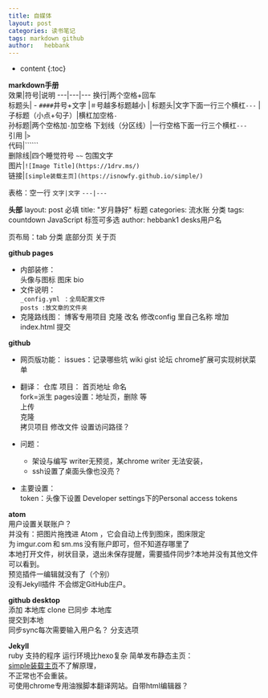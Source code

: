 ```yaml
---
title: 自媒体
layout: post
categories: 读书笔记
tags: markdown github
author:   hebbank
---
```


* content
{:toc}


**markdown手册**  
效果|符号|说明
---|---|---
换行|两个空格+回车   
标题头| - ``####``井号+文字 |``＃``号越多标题越小 |
标题头|文字下面一行三个横杠``---``      |
子标题（小点+句子）|横杠加空格`` - ``  
孙标题|两个空格加``-``加空格
下划线（分区线）|一行空格下面一行三个横杠``---``   
引用 |``>``  
代码|``````    
删除线|四个睡觉符号  ``~~``  包围文字  
图片|``![Image Title](https://1drv.ms/)  ``  
链接|``[simple装载主页](https://isnowfy.github.io/simple/) ``  

表格：空一行  ``文字|文字`` ``---|---``    

**头部**
layout: post 必填
title:  "岁月静好"  标题
categories: 流水账  分类
tags:  countdown JavaScript   标签可多选
author: hebbank1   desks用户名  

页布局：tab 分类 底部分页 关于页   

**github pages**   
- 内部装修：  
头像与图标  图床 bio
- 文件说明：   
``_config.yml ：全局配置文件``  
``posts :放文章的文件夹``    
- 克隆路线图：
博客专用项目 克隆 改名 修改config 里自己名称 增加index.html 提交   

**github**   
- 网页版功能：
issues：记录哪些坑 wiki gist 论坛
chrome扩展可实现树状菜单

- 翻译：
仓库  项目： 首页地址 命名    
fork=派生
pages设置：地址页，删除 等  
上传  
克隆  
拷贝项目 修改文件 设置访问路径？
- 问题：
  - 架设与编写 writer无预览，某chrome writer 无法安装，    
  - ssh设置了桌面头像也没亮？  
- 主要设置：  
token：头像下设置  Developer settings下的Personal access tokens   

**atom**   
用户设置关联账户？   
并没有：把图片拖拽进 Atom ，它会自动上传到图床，图床限定为 imgur.com 和 sm.ms 没有账户即可，但不知道存哪里了  
本地打开文件，树状目录，退出未保存提醒，需要插件同步?本地并没有其他文件可以看到。    
预览插件一编辑就没有了（个别）   
没有Jekyll插件  不会绑定GitHub庄户。  

**github desktop**    
添加 本地库 clone 已同步 本地库  
 提交到本地  
 同步sync每次需要输入用户名？
 分支选项   


**Jekyll**  
ruby 支持的程序 运行环境比hexo复杂
简单发布静态主页：  
[simple装载主页](https://isnowfy.github.io/simple/)不了解原理，  
不正常也不会重装。   
可使用chrome专用油猴脚本翻译网站。自带html编辑器？   
